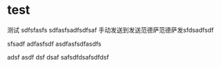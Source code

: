 # test
测试
sdfsfasfs
sdfasfsadfsdfsaf
手动发送到发送范德萨范德萨发sfdsadfsdf

sfsadf
adfasfsdf
asdfasfsdfasdfs

adsf
asdf
dsf
dsaf
safsdfdsafsdfdsf
